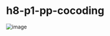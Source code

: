 # h8-p1-pp-cocoding


![image](https://github.com/user-attachments/assets/180596f4-6900-4a1e-b761-de54f56081a5)

